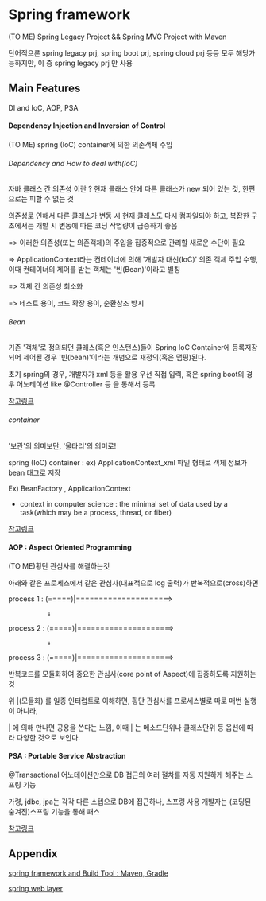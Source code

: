 # Spring framework
(TO ME) Spring Legacy Project && Spring MVC Project with Maven

단어적으론 spring legacy prj, spring boot prj, spring cloud prj 등등 모두 해당가능하지만, 이 중 spring legacy prj 만 사용

## Main Features
DI and IoC, AOP, PSA

#### Dependency Injection and Inversion of Control
(TO ME) spring (IoC) container에 의한 의존객체 주입

###### Dependency and How to deal with(IoC)
자바 클래스 간 의존성 이란 ? 현재 클래스 안에 다른 클래스가 new 되어 있는 것, 한편으로는 피할 수 없는 것

의존성로 인해서 다른 클래스가 변동 시 현재 클래스도 다시 컴파일되야 하고, 복잡한 구조에서는 개발 시 변동에 따른 코딩 작업량이 급증하기 좋음

=> 이러한 의존성(또는 의존객체)의 주입을 집중적으로 관리할 새로운 수단이 필요

=> ApplicationContext라는 컨테이너에 의해 '개발자 대신(IoC)' 의존 객체 주입 수행, 이때 컨테이너의 제어를 받는 객체는 '빈(Bean)'이라고 별칭

=> 객체 간 의존성 최소화

=> 테스트 용이, 코드 확장 용이, 순환참조 방지


###### Bean
기존 '객체'로 정의되던 클래스(혹은 인스턴스)들이 Spring IoC Container에 등록저장되어 제어될 경우 '빈(bean)'이라는 개념으로 재정의(혹은 맵핑)된다.

초기 spring의 경우, 개발자가 xml 등을 활용 우선 직접 입력, 혹은 spring boot의 경우 어노테이션 like @Controller 등 을 통해서 등록 

[참고링크](https://atoz-develop.tistory.com/entry/Spring-%EC%8A%A4%ED%94%84%EB%A7%81-%EB%B9%88Bean%EC%9D%98-%EA%B0%9C%EB%85%90%EA%B3%BC-%EC%83%9D%EC%84%B1-%EC%9B%90%EB%A6%AC)

###### container 
'보관'의 의미보단, '울타리'의 의미로!

spring (IoC) container : ex) ApplicationContext_xml 파일 형태로 객체 정보가 bean 태그로 저장

Ex) BeanFactory , ApplicationContext

* context in computer science : the minimal set of data used by a task(which may be a process, thread, or fiber)

[참고링크](https://gmlwjd9405.github.io/2018/11/09/dependency-injection.html)


#### AOP : Aspect Oriented Programming
(TO ME)횡단 관심사를 해결하는것

아래와 같은 프로세스에서 같은 관심사(대표적으로 log 출력)가 반복적으로(cross)하면

process 1 : (=====)|=====================>

               ↓

process 2 : (=====)|=====================>

               ↓

process 3 : (=====)|=====================>

반복코드를 모듈화하여 중요한 관심사(core point of Aspect)에 집중하도록 지원하는 것 


위 |(모듈화) 를 일종 인터럽트로 이해하면, 횡단 관심사를 프로세스별로 따로 매번 실행이 아니라,

| 에 의해 만나면 공용을 쓴다는 느낌, 이때 | 는 메소드단위나 클래스단위 등 옵션에 따라 다양한 것으로 보인다.


#### PSA : Portable Service Abstraction


@Transactional 어노테이션만으로 DB 접근의 여러 절차를 자동 지원하게 해주는 스프링 기능

가령, jdbc, jpa는 각각 다른 스텝으로 DB에 접근하나, 스프링 사용 개발자는 (코딩된 숨겨진)스프링 기능을 통해 패스 

[참고링크](https://sabarada.tistory.com/127)

## Appendix
[spring framework and Build Tool : Maven, Gradle](./BuildTool.md)

[spring web layer](./servicelayer.md)
